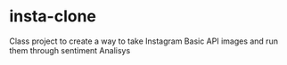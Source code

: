# insta-clone
Class project to create a way to take Instagram Basic API images and run them through sentiment Analisys 
